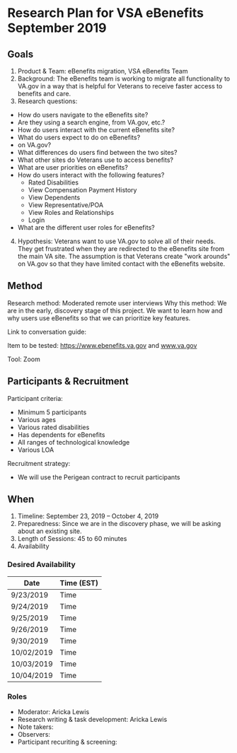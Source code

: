 # Research Plan for VSA eBenefits September 2019
## Goals
1. Product & Team: eBenefits migration, VSA eBenefits Team
2. Background: The eBenefits team is working to migrate all functionality to VA.gov in a way that is helpful for Veterans to receive faster access to benefits and care.
3. Research questions:
* How do users navigate to the eBenefits site?
 * Are they using a search engine, from VA.gov, etc.?
* How do users interact with the current eBenefits site?
* What do users expect to do on eBenefits? 
 * on VA.gov?
 * What differences do users find between the two sites?
* What other sites do Veterans use to access benefits? 
* What are user priorities on eBenefits?
* How do users interact with the following features?
  * Rated Disabilities
  * View Compensation Payment History
  * View Dependents
  * View Representative/POA
  * View Roles and Relationships
  * Login
* What are the different user roles for eBenefits?
4. Hypothesis: Veterans want to use VA.gov to solve all of their needs. They get frustrated when they are redirected to the eBenefits site from the main VA site. The assumption is that Veterans create "work arounds" on VA.gov so that they have limited contact with the eBenefits website.
## Method
Research method: Moderated remote user interviews 
Why this method: We are in the early, discovery stage of this project. We want to learn how and why users use eBenefits so that we can prioritize key features.

Link to conversation guide:

Item to be tested: https://www.ebenefits.va.gov and www.va.gov

Tool: Zoom
## Participants & Recruitment
Participant criteria: 
* Minimum 5 participants
* Various ages 
* Various rated disabilities
* Has dependents for eBenefits
* All ranges of technological knowledge
* Various LOA

Recruitment strategy: 
* We will use the Perigean contract to recruit participants

## When
1. Timeline: September 23, 2019 – October 4, 2019
2. Preparedness: Since we are in the discovery phase, we will be asking about an existing site.
3. Length of Sessions: 45 to 60 minutes
4. Availability 

### Desired Availability
Date | Time (EST)
---- | ----
9/23/2019 | Time
9/24/2019 | Time
9/25/2019 | Time
9/26/2019 | Time
9/30/2019 | Time
10/02/2019 | Time
10/03/2019 | Time
10/04/2019 | Time

### Roles
* Moderator: Aricka Lewis
* Research writing & task development: Aricka Lewis
* Note takers: 
* Observers:
* Participant recuriting & screening:
